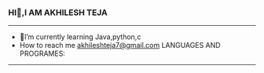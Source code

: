 ### HI👋,I AM AKHILESH TEJA
----------------------------------------------
- 🔭I’m currently learning Java,python,c
- How to reach me akhileshteja7@gmail.com
LANGUAGES AND PROGRAMES:
-----------------------------------------
